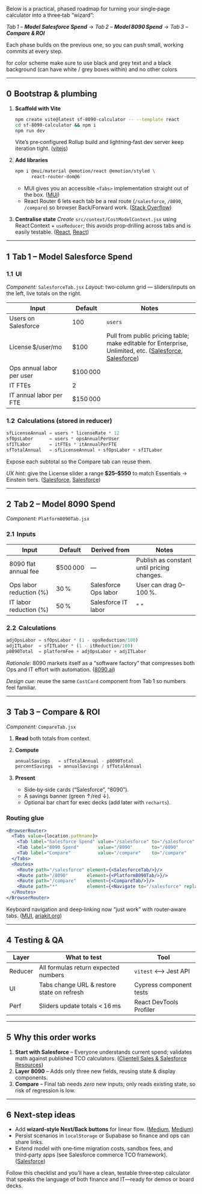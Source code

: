 Below is a practical, phased roadmap for turning your single‑page calculator into a three‑tab “wizard”:

*Tab 1 – **Model Salesforce Spend*** →
*Tab 2 – **Model 8090 Spend*** →
*Tab 3 – **Compare & ROI***

Each phase builds on the previous one, so you can push small, working commits at every step.

for color scheme make sure to use black and grey text and a black background (can have white / grey boxes within) and no other colors

---

## 0  Bootstrap & plumbing

1. **Scaffold with Vite**

   ```bash
   npm create vite@latest sf‑8090‑calculator -- --template react
   cd sf‑8090‑calculator && npm i
   npm run dev
   ```

   Vite’s pre‑configured Rollup build and lightning‑fast dev server keep iteration tight. ([vitejs][1])

2. **Add libraries**

   ```bash
   npm i @mui/material @emotion/react @emotion/styled \
         react-router-dom@6
   ```

   * MUI gives you an accessible `<Tabs>` implementation straight out of the box. ([MUI][2])
   * React Router 6 lets each tab be a real route (`/salesforce`, `/8090`, `/compare`) so browser Back/Forward work. ([Stack Overflow][3])

3. **Centralise state**
   *Create* `src/context/CostModelContext.jsx` using React Context + `useReducer`; this avoids prop‑drilling across tabs and is easily testable. ([React][4], [React][5])

---

## 1  Tab 1 – Model **Salesforce Spend**

### 1.1  UI

*Component:* `SalesforceTab.jsx`
*Layout:* two‑column grid — sliders/inputs on the left, live totals on the right.

| Input                     | Default   | Notes                                                                                                            |
| ------------------------- | --------- | ---------------------------------------------------------------------------------------------------------------- |
| Users on Salesforce       | 100       | `users`                                                                                                          |
| License \$/user/mo        | \$100     | Pull from public pricing table; make editable for Enterprise, Unlimited, etc. ([Salesforce][6], [Salesforce][7]) |
| Ops annual labor per user | \$100 000 |                                                                                                                  |
| IT FTEs                   | 2         |                                                                                                                  |
| IT annual labor per FTE   | \$150 000 |                                                                                                                  |

### 1.2  Calculations (stored in reducer)

```ts
sfLicenseAnnual = users * licenseRate * 12
sfOpsLabor      = users * opsAnnualPerUser
sfITLabor       = itFTEs * itAnnualPerFTE
sfTotalAnnual   = sfLicenseAnnual + sfOpsLabor + sfITLabor
```

Expose each subtotal so the Compare tab can reuse them.

*UX hint:* give the License slider a range **\$25–\$550** to match Essentials → Einstein tiers. ([Salesforce][6], [Salesforce][7])

---

## 2  Tab 2 – Model **8090 Spend**

*Component:* `Platform8090Tab.jsx`

### 2.1  Inputs

| Input                   | Default   | Derived from         | Notes                                      |
| ----------------------- | --------- | -------------------- | ------------------------------------------ |
| 8090 flat annual fee    | \$500 000 | —                    | Publish as constant until pricing changes. |
| Ops labor reduction (%) | 30 %      | Salesforce Ops labor | User can drag 0–100 %.                     |
| IT labor reduction (%)  | 50 %      | Salesforce IT labor  | " "                                        |

### 2.2  Calculations

```ts
adjOpsLabor = sfOpsLabor * (1 - opsReduction/100)
adjITLabor  = sfITLabor * (1 - itReduction/100)
p8090Total  = platformFee + adjOpsLabor + adjITLabor
```

*Rationale:* 8090 markets itself as a “software factory” that compresses both Ops and IT effort with automation. ([8090.ai][8])

*Design cue:* reuse the same `CostCard` component from Tab 1 so numbers feel familiar.

---

## 3  Tab 3 – **Compare & ROI**

*Component:* `CompareTab.jsx`

1. **Read** both totals from context.
2. **Compute**

   ```ts
   annualSavings   = sfTotalAnnual - p8090Total
   percentSavings  = annualSavings / sfTotalAnnual
   ```
3. **Present**

   * Side‑by‑side cards (“Salesforce”, “8090”).
   * A savings banner (green ↑/red ↓).
   * Optional bar chart for exec decks (add later with `recharts`).

### Routing glue

```jsx
<BrowserRouter>
  <Tabs value={location.pathname}>
    <Tab label="Salesforce Spend" value="/salesforce" to="/salesforce" component={Link} />
    <Tab label="8090 Spend"       value="/8090"       to="/8090"       component={Link} />
    <Tab label="Compare"          value="/compare"    to="/compare"    component={Link} />
  </Tabs>
  <Routes>
    <Route path="/salesforce" element={<SalesforceTab/>}/>
    <Route path="/8090"       element={<Platform8090Tab/>}/>
    <Route path="/compare"    element={<CompareTab/>}/>
    <Route path="*"           element={<Navigate to="/salesforce" replace/>}/>
  </Routes>
</BrowserRouter>
```

Keyboard navigation and deep‑linking now “just work” with router‑aware tabs. ([MUI][2], [ariakit.org][9])

---

## 4  Testing & QA

| Layer   | What to test                               | Tool                    |
| ------- | ------------------------------------------ | ----------------------- |
| Reducer | All formulas return expected numbers       | `vitest` ⟷ Jest API     |
| UI      | Tabs change URL & restore state on refresh | Cypress component tests |
| Perf    | Sliders update totals < 16 ms              | React DevTools Profiler |

---

## 5  Why this order works

1. **Start with Salesforce** – Everyone understands current spend; validates math against published TCO calculators. ([Clientell Sales & Salesforce Resources][10])
2. **Layer 8090** – Adds only three new fields, reusing state & display components.
3. **Compare** – Final tab needs *zero* new inputs; only reads existing state, so risk of regression is low.

---

## 6  Next‑step ideas

* Add **wizard‑style Next/Back buttons** for linear flow. ([Medium][11], [Medium][12])
* Persist scenarios in `localStorage` or Supabase so finance and ops can share links.
* Extend model with one‑time migration costs, sandbox fees, and third‑party apps (see Salesforce commerce TCO framework). ([Salesforce][13])

Follow this checklist and you’ll have a clean, testable three‑step calculator that speaks the language of both finance and IT—ready for demos or board decks.

[1]: https://vitejs.dev/guide/?utm_source=chatgpt.com "Getting Started - Vite"
[2]: https://mui.com/material-ui/react-tabs/?utm_source=chatgpt.com "React Tabs component - Material UI - MUI"
[3]: https://stackoverflow.com/questions/74642093/how-to-make-tabs-routing-with-react-router-v6-with-cross-linking-on-nested-page?utm_source=chatgpt.com "How to make tabs routing with React Router v6 with cross linking on ..."
[4]: https://react.dev/learn/managing-state?utm_source=chatgpt.com "Managing State - React"
[5]: https://react.dev/learn/scaling-up-with-reducer-and-context?utm_source=chatgpt.com "Scaling Up with Reducer and Context - React"
[6]: https://www.salesforce.com/sales/pricing/?utm_source=chatgpt.com "Salesforce Sales Pricing"
[7]: https://www.salesforce.com/news/stories/pricing-update-2025/?utm_source=chatgpt.com "Salesforce Announces Pricing Update"
[8]: https://8090.ai/?utm_source=chatgpt.com "8090"
[9]: https://ariakit.org/examples/tab-react-router?utm_source=chatgpt.com "Tab with React Router - Ariakit"
[10]: https://tools.getclientell.com/sales-calculator/tco?utm_source=chatgpt.com "Total Cost of Ownership (TCO) Calculator - Clientell"
[11]: https://medium.com/%40vandanpatel29122001/react-building-a-multi-step-form-with-wizard-pattern-85edec21f793?utm_source=chatgpt.com "React: Building a Multi-Step Form with Wizard Pattern - Medium"
[12]: https://medium.com/doctolib/how-to-build-a-smart-multi-step-form-in-react-359469c32bbe?utm_source=chatgpt.com "How to build a smart multi-step form in React | by Emmanuel Gautier"
[13]: https://www.salesforce.com/commerce/ecommerce-tco-total-cost-of-ownership/?utm_source=chatgpt.com "Ecommerce TCO: How to Calculate, Optimize, and Reduce Costs"
